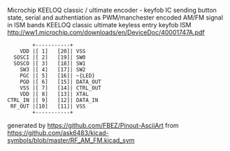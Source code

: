 Microchip KEELOQ classic / ultimate encoder - keyfob IC sending button state, serial and authentiation as PWM/manchester encoded AM/FM signal in ISM bands
KEELOQ classic ultimate keyless entry keyfob ISM
http://ww1.microchip.com/downloads/en/DeviceDoc/40001747A.pdf


	        +-----------+
	    VDD |[ 1]   [20]| VSS
	  SOSCI |[ 2]   [19]| SW0
	  SOSCO |[ 3]   [18]| SW1
	    SW3 |[ 4]   [17]| SW2
	    PGC |[ 5]   [16]| ~{LED}
	    PGD |[ 6]   [15]| DATA_OUT
	    VSS |[ 7]   [14]| CTRL_OUT
	    VDD |[ 8]   [13]| XTAL
	CTRL_IN |[ 9]   [12]| DATA_IN
	 RF_OUT |[10]   [11]| VSS
	        +-----------+


generated by https://github.com/FBEZ/Pinout-AsciiArt from https://github.com/ask6483/kicad-symbols/blob/master/RF_AM_FM.kicad_sym